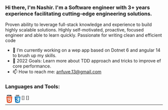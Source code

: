 ### Hi there, I'm Nashir. I'm a Software engineer with 3+ years experience facilitating cutting-edge engineering solutions. 

Proven ability to leverage full-stack knowledge and experience to build highly scalable solutions. Highly self-motivated, proactive, focused
engineer and able to learn quickly. Passionate for writing clean and efficient code

- 🔭 I’m currently working on a wep app based on Dotnet 6 and angular 14 to brush up my skills.
- 🥅 2022 Goals: Learn more about TDD approach and tricks to improve ef core performance.
- 📫 How to reach me: anfuve.13@gmail.com


### Languages and Tools:
[<img align="left" alt="HTML5" width="26px" src="https://raw.githubusercontent.com/github/explore/80688e429a7d4ef2fca1e82350fe8e3517d3494d/topics/html/html.png" />]
[<img align="left" alt="CSS3" width="26px" src="https://raw.githubusercontent.com/github/explore/80688e429a7d4ef2fca1e82350fe8e3517d3494d/topics/css/css.png" />]


<hr/>
